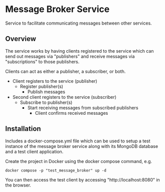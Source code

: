 # Message Broker Service

Service to facilitate communicating messages between other services.

## Overview

The service works by having clients registered to the service which can send out messages via "publishers" and receive messages via "subscriptions" to those publishers.

Clients can act as either a publisher, a subscriber, or both.

* Client registers to the service (publisher)
    * Register publisher(s)
        * Publish messages
* Second client registers to the service (subscriber)
    * Subscribe to publisher(s)
        * Start receiving messages from subscribed publishers
            * Client confirms received messages

## Installation

Includes a docker-compose.yml file which can be used to setup a test instance of the message broker service along with its MongoDB database and a test client application.

Create the project in Docker using the docker compose command, e.g.

```
docker compose -p "test_message_broker" up -d
```

You can then access the test client by accessing "http://localhost:8080" in the browser.